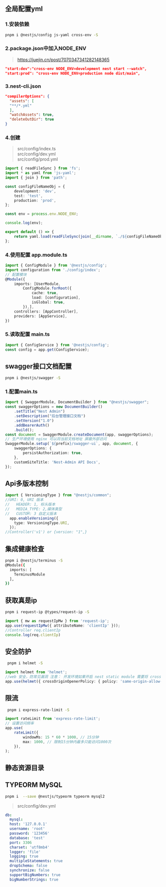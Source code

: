 ## 全局配置yml

### 1.安装依赖  
```bash
pnpm i @nestjs/config js-yaml cross-env -S
```
### 2.package.json中加入NODE_ENV
> https://juejin.cn/post/7070347341282148365
```json
"start:dev":"cross-env NODE_ENV=development nest start --watch",
"start:prod": "cross-env NODE_ENV=production node dist/main",
```
### 3.nest-cli.json

```json
"compilerOptions": {
  "assets": [
  "**/*.yml"
  ],
  "watchAssets": true,
  "deleteOutDir": true
}
```
### 4.创建 
> src/config/index.ts  
> src/config/dev.yml  
> src/config/prod.yml
```ts
import { readFileSync } from 'fs';
import * as yaml from 'js-yaml';
import { join } from 'path';

const configFileNameObj = {
    development: 'dev',
    test: 'test',
    production: 'prod',
};

const env = process.env.NODE_ENV;

console.log(env);

export default () => {
    return yaml.load(readFileSync(join(__dirname, `./${configFileNameObj[env]}.yml`), 'utf8')) as Record<string, any>;
};
```

### 4.使用配置  app.module.ts
```ts
import { ConfigModule } from '@nestjs/config';
import configuration from './config/index';
// 配置模块
@Module({
    imports: [UserModule,
        ConfigModule.forRoot({
            cache: true,
            load: [configuration],
            isGlobal: true,
        }),],
    controllers: [AppController],
    providers: [AppService],
})
```
### 5.读取配置  main.ts
```ts
import { ConfigService } from '@nestjs/config';
const config = app.get(ConfigService);
```

## swagger接口文档配置
```bash
pnpm i @nestjs/swagger -S
```
### 1.配置main.ts
```ts
import { SwaggerModule, DocumentBuilder } from "@nestjs/swagger";
const swaggerOptions = new DocumentBuilder()
    .setTitle("Nest Admin")
    .setDescription("后台管理接口文档")
    .setVersion("1.0")
    .addBearerAuth()
    .build();
const document = SwaggerModule.createDocument(app, swaggerOptions);
// 生产环境使用 nginx 可以将当前文档地址 屏蔽外部访问
SwaggerModule.setup(`${prefix}/swagger-ui`, app, document, {
    swaggerOptions: {
        persistAuthorization: true,
    },
    customSiteTitle: 'Nest-Admin API Docs',
});
```
## Api多版本控制
```ts
import { VersioningType } from "@nestjs/common";
//URI: 0, URI 版本
//   HEADER: 1, 标头版本
//   MEDIA_TYPE: 2,媒体类型
//   CUSTOM: 3 自定义版本
  app.enableVersioning({
    type: VersioningType.URI,
  });
//Controller('v1') or {version: "1",}  
```
## 集成健康检查
```bash
pnpm i @nestjs/terminus -S
@Module({
  imports: [
    TerminusModule
  ],
})
```
## 获取真是ip
```bash
pnpm i request-ip @types/request-ip -S  
```
```ts
import { mw as requestIpMw } from 'request-ip';
app.use(requestIpMw({ attributeName: 'clientIp' }));
//Controller req.clientIp
console.log(req.clientIp)
```

## 安全防护
```bash
 pnpm i helmet -S
```
```ts
import helmet from 'helmet';
//web 安全，防常见漏洞 注意： 开发环境如果开启 nest static module 需要将 crossOriginResourcePolicy 设置为 false 否则 静态资源 跨域不可访问
app.use(helmet({ crossOriginOpenerPolicy: { policy: 'same-origin-allow-popups' }, crossOriginResourcePolicy: false }));
```

## 限流
```bash
 pnpm i express-rate-limit -S
```
```ts
import rateLimit from 'express-rate-limit';
// 设置访问频率
app.use(
    rateLimit({
        windowMs: 15 * 60 * 1000, // 15分钟
        max: 1000, // 限制15分钟内最多只能访问1000次
    }),
);
```
## 静态资源目录


## TYPEORM MySQL
```bash
pnpm i  --save @nestjs/typeorm typeorm mysql2
```
> src/config/dev.yml
```yaml
db:
  mysql:
  host: '127.0.0.1'
  username: 'root'
  password: '123456'
  database: 'test'
  port: 3306
  charset: 'utf8mb4'
  logger: 'file'
  logging: true
  multipleStatements: true
  dropSchema: false
  synchronize: false
  supportBigNumbers: true
  bigNumberStrings: true
```
